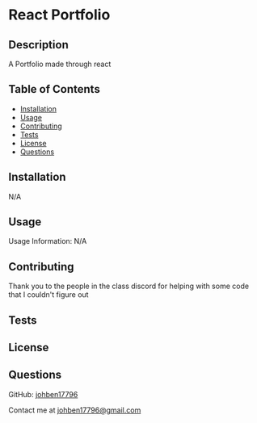 # React Portfolio

## Description

A Portfolio made through react

## Table of Contents

- [Installation](#installation)
- [Usage](#usage)
- [Contributing](#contributing)
- [Tests](#tests)
- [License](#license)
- [Questions](#questions)
## Installation

N/A 

## Usage

Usage Information: N/A

## Contributing

Thank you to the people in the class discord for helping with some code that I couldn't figure out

## Tests



## License



## Questions

GitHub: [johben17796](https://github.com/johben17796)

Contact me at johben17796@gmail.com
